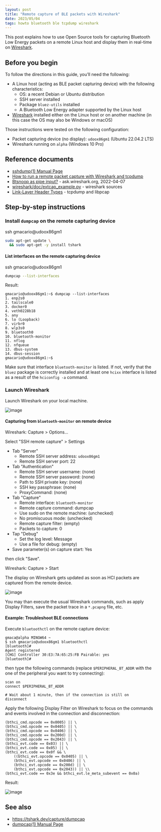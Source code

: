 ```yaml
---
layout: post
title: "Remote capture of BLE packets with Wireshark"
date: 2023/05/04
tags: howto bluetooth ble tcpdump wireshark
---
```


This post explains how to use Open Source tools for capturing Bluetooth Low Energy packets on a remote Linux host and display them in real-time on [Wireshark](https://www.wireshark.org/).

## Before you begin

To follow the directions in this guide, you’ll need the following:

- A Linux host (acting as BLE packet capturing device) with the following characteristics:
  - OS: a recent Debian or Ubuntu distribution
  - SSH server installed
  - Package `bluez-utils` installed
  - A Bluetooth Low Energy adapter supported by the Linux host
- [Wireshark](https://www.wireshark.org/) installed either on the Linux host or on another machine (in this case the OS may also be Windows or macOS)

Those instructions were tested on the following configuration:

- Packet capturing device (no display): `udoox86gm1` (Ubuntu 22.04.2 LTS)
- Wireshark running on `alpha` (Windows 10 Pro)

## Reference documents

- [sshdump(1) Manual Page](https://www.wireshark.org/docs/man-pages/sshdump.html)
- [How to run a remote packet capture with Wireshark and tcpdump](https://www.comparitech.com/net-admin/tcpdump-capture-wireshark/)
- [Btsnoop as pipe input?](https://ask.wireshark.org/question/26666/btsnoop-as-pipe-input/) - ask.wireshark.org, 2022-04-07
- [wireshark/doc/extcap_example.py](https://github.com/wireshark/wireshark/blob/master/doc/extcap_example.py) - wireshark sources
- [Link-Layer Header Types](https://www.tcpdump.org/linktypes.html) - tcpdump and libpcap

## Step-by-step instructions

### Install `dumpcap` on the remote capturing device

ssh gmacario@udoox86gm1

```bash
sudo apt-get update \
  && sudo apt-get -y install tshark
```

#### List interfaces on the remote capturing device

ssh gmacario@udoox86gm1

```bash
dumpcap --list-interfaces
```

Result:

```text
gmacario@udoox86gm1:~$ dumpcap --list-interfaces
1. enp2s0
2. tailscale0
3. docker0
4. veth0228b18
5. any
6. lo (Loopback)
7. virbr0
8. wlp3s0
9. bluetooth0
10. bluetooth-monitor
11. nflog
12. nfqueue
13. dbus-system
14. dbus-session
gmacario@udoox86gm1:~$
```

Make sure that interface `bluetooth-monitor` is listed. If not, verify that the `bluez` package is correctly installed and at least one `hcixx` interface is listed as a result of the `hciconfig -a` command.

### Launch Wireshark

Launch Wireshark on your local machine.

![image](https://user-images.githubusercontent.com/75182/236686774-5695edf7-7d3d-4b08-b82f-51a1b5492f76.png)

#### Capturing from `bluetooth-monitor` on remote device

Wireshark: Capture > Options...

Select "SSH remote capture" > Settings

- Tab "Server"
  - Remote SSH server address: `udoox86gm1`
  - Remote SSH server port: 22
- Tab "Authentication"
  - Remote SSH server username: (none)
  - Remote SSH server password: (none)
  - Path to SSH private key: (none)
  - SSH key passphrase: (none)
  - ProxyCommand: (none)
- Tab "Capture"
  - Remote interface: `bluetooth-monitor`
  - Remote capture command: dumpcap
  - Use sudo on the remote machine: (unchecked)
  - No promiscuous mode: (unchecked)
  - Remote capture filter: (empty)
  - Packets to capture: 0
- Tap "Debug"
  - Set the log level: Message
  - Use a file for debug: (empty)
- Save parameter(s) on capture start: Yes

then click "Save".

Wireshark: Capture > Start

The display on Wireshark gets updated as soon as HCI packets are captured from the remote device.

![image](https://user-images.githubusercontent.com/75182/236293319-971638cb-5db4-4147-bdd8-cb89727efdb9.png)

You may than execute the usual Wireshark commands, such as apply Display Filters, save the packet trace in a `*.pcapng` file, etc.

#### Example: Troubleshoot BLE connections

Execute `bluetoothctl` on the remote capture device:

```text
gmaca@alpha MINGW64 ~
$ ssh gmacario@udoox86gm1 bluetoothctl
[bluetooth]#
Agent registered
[CHG] Controller 30:E3:7A:65:25:FB Pairable: yes
[bluetooth]#
```

then type the following commands (replace `$PERIPHERAL_BT_ADDR` with the one of the peripheral you want to try connecting):

```text
scan on
connect $PERIPHERAL_BT_ADDR

# Wait about 1 minute, then if the connection is still on
disconnect
```

Apply the following Display Filter on Wireshark to focus on the commands and events involved in the connection and disconnection:

```text
(bthci_cmd.opcode == 0x0005) || \
(bthci_cmd.opcode == 0x0405) || \
(bthci_cmd.opcode == 0x0406) || \
(bthci_cmd.opcode == 0x200d) || \
(bthci_cmd.opcode == 0x2043) || \
(bthci_evt.code == 0x03) || \
(bthci_evt.code == 0x05) || \
(bthci_evt.code == 0x0f && \
    ((bthci_evt.opcode == 0x0405) || \
    (bthci_evt.opcode == 0x0406) || \
    (bthci_evt.opcode == 0x200d) || \
    (bthci_evt.opcode == 0x2043)) || \\
(bthci_evt.code == 0x3e && bthci_evt.le_meta_subevent == 0x0a)
```

Result:

![image](https://user-images.githubusercontent.com/75182/236319898-9562e848-ba8b-48ee-9eee-cd4190f087a7.png)

## See also

- <https://tshark.dev/capture/dumpcap>
- [dumpcap(1) Manual Page](https://www.wireshark.org/docs/man-pages/dumpcap.html)

<!-- EOF -->